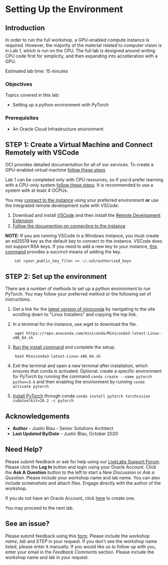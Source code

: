 # Setting Up the Environment

## Introduction

In order to run the full workshop, a GPU-enabled compute instance is required. However, the majority of the material related to computer vision is in Lab 1, which is run on the CPU. The full lab is designed around writing CPU code first for simplicity, and then expanding into accelleration with a GPU.

Estimated lab time: 15 minutes

### Objectives

Topics covered in this lab:
* Setting up a python environment with PyTorch

### Prerequisites

* An Oracle Cloud Infrastructure environment

## **STEP 1**: Create a Virtual Machine and Connect Remotely with VSCode

OCI provides detailed documentation for all of our services. To create a GPU-enabled virtual machine [follow these steps](https://docs.cloud.oracle.com/en-us/iaas/Content/Compute/References/ngcimage.htm)

Lab 1 can be completed only with CPU resources, so if you'd prefer learning with a CPU-only system [follow these steps](https://docs.cloud.oracle.com/en-us/iaas/Content/Compute/Tasks/launchinginstance.htm). It is recommended to use a system with at least 4 OCPUs.

You may [connect to the instance](https://docs.cloud.oracle.com/en-us/iaas/Content/Compute/Tasks/accessinginstance.htm) using your preferred environment **or** use the integrated remote development suite with VSCode:

1. Download and install [VSCode](https://code.visualstudio.com/download) and then install the [Remote Development Extension](https://marketplace.visualstudio.com/items?itemName=ms-vscode-remote.vscode-remote-extensionpack)
2. [Follow the documention on connecting to the instance](https://code.visualstudio.com/docs/remote/ssh)

**NOTE:** If you are running VSCode in a Windows instance, you must create an ed25519 key as the default key to connect to the instance. VSCode does not support RSA keys. If you need to add a new key to your instance, [this command](https://stackoverflow.com/questions/12392598/how-to-add-rsa-key-to-authorized-keys-file) provides a succinct means of adding the key. 

        cat <your_public_key_file> >> ~/.ssh/authorized_keys

## **STEP 2**: Set up the environment

There are a number of methods to set up a python environment to run PyTorch. You may follow your preferred method or the following set of instructions.

1. Get a link for the [latest version of miniconda](https://docs.conda.io/en/latest/miniconda.html) by navigating to the site scrolling down to "Linux Installers" and copying the top link.
2. In a terminal for the instance, use wget to download the file. 

        wget https://repo.anaconda.com/miniconda/Miniconda3-latest-Linux-x86_64.sh
3. [Run the install command](https://conda.io/projects/conda/en/latest/user-guide/install/linux.html) and complete the setup. 

        bash Miniconda3-latest-Linux-x86_64.sh

4. Exit the terminal and open a new terminal after installation, which ensures that conda is activated. Optional: create a specific environment for PyTorch by running the command `conda create --name pytorch python=3.6` and then enabling the environment by running `conda activate pytorch`
5. [Install PyTorch](https://pytorch.org/) through conda `conda install pytorch torchvision cudatoolkit=10.2 -c pytorch`

## **Acknowledgements**

- **Author** - Justin Blau - Senior Solutions Architect
- **Last Updated By/Date** - Justin Blau, October 2020

## Need Help?
Please submit feedback or ask for help using our [LiveLabs Support Forum](https://community.oracle.com/tech/developers/categories/livelabsdiscussions). Please click the **Log In** button and login using your Oracle Account. Click the **Ask A Question** button to the left to start a *New Discussion* or *Ask a Question*.  Please include your workshop name and lab name.  You can also include screenshots and attach files.  Engage directly with the author of the workshop.

If you do not have an Oracle Account, click [here](https://profile.oracle.com/myprofile/account/create-account.jspx) to create one.

You may proceed to the next lab.

## See an issue?
Please submit feedback using this [form](https://apexapps.oracle.com/pls/apex/f?p=133:1:::::P1_FEEDBACK:1). Please include the *workshop name*, *lab* and *STEP* in your request.  If you don't see the workshop name listed, please enter it manually. If you would like us to follow up with you, enter your email in the *Feedback Comments* section.    Please include the workshop name and lab in your request.